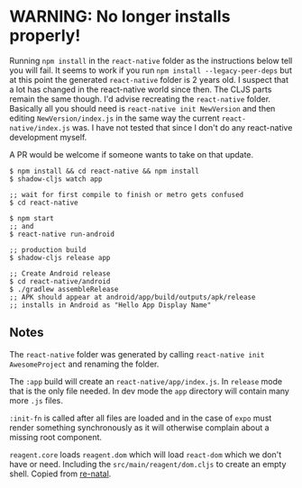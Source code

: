 # WARNING: No longer installs properly!

Running `npm install` in the `react-native` folder as the instructions below tell you will fail. It seems to work if you run `npm install --legacy-peer-deps` but at this point the generated `react-native` folder is 2 years old. I suspect that a lot has changed in the react-native world since then. The CLJS parts remain the same though. I'd advise recreating the `react-native` folder. Basically all you should need is `react-native init NewVersion` and then editing `NewVersion/index.js` in the same way the current `react-native/index.js` was. I have not tested that since I don't do any react-native development myself.

A PR would be welcome if someone wants to take on that update.


```
$ npm install && cd react-native && npm install
$ shadow-cljs watch app

;; wait for first compile to finish or metro gets confused
$ cd react-native

$ npm start
;; and
$ react-native run-android

;; production build
$ shadow-cljs release app

;; Create Android release
$ cd react-native/android
$ ./gradlew assembleRelease
;; APK should appear at android/app/build/outputs/apk/release
;; installs in Android as "Hello App Display Name"
```

## Notes

The `react-native` folder was generated by calling `react-native init AwesomeProject` and renaming the folder.

The `:app` build will create an `react-native/app/index.js`. In `release` mode that is the only file needed. In dev mode the `app` directory will contain many more `.js` files.

`:init-fn` is called after all files are loaded and in the case of `expo` must render something synchronously as it will otherwise complain about a missing root component.

`reagent.core` loads `reagent.dom` which will load `react-dom` which we don't have or need. Including the `src/main/reagent/dom.cljs` to create an empty shell. Copied from [re-natal](https://github.com/drapanjanas/re-natal/blob/master/resources/cljs-reagent6/reagent_dom.cljs).
